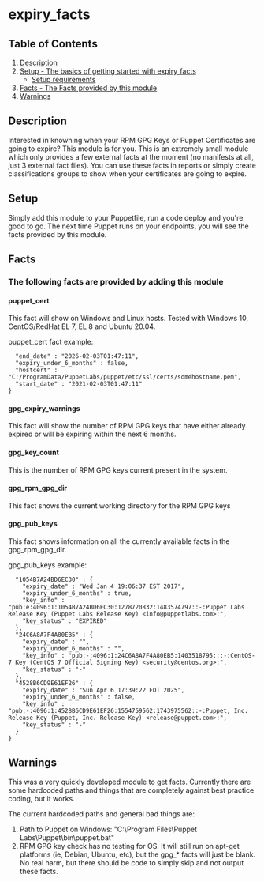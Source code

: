 # expiry_facts

## Table of Contents

1. [Description](#description)
1. [Setup - The basics of getting started with expiry_facts](#setup)
   - [Setup requirements](#setup-requirements)
1. [Facts - The Facts provided by this module](#Facts)
1. [Warnings](#Warnings)

## Description

Interested in knowning when your RPM GPG Keys or Puppet Certificates are going to expire? This module is for you.
This is an extremely small module which only provides a few external facts at the moment (no manifests at all, just 3 external fact files).
You can use these facts in reports or simply create classifications groups to show when your certificates are going to expire.

## Setup

Simply add this module to your Puppetfile, run a code deploy and you're good to go. The next time Puppet runs on your endpoints, you will see the facts provided by this module.

## Facts

### The following facts are provided by adding this module

#### puppet_cert

This fact will show on Windows and Linux hosts.
Tested with Windows 10, CentOS/RedHat EL 7, EL 8 and Ubuntu 20.04.

puppet_cert fact example:

```{
  "end_date" : "2026-02-03T01:47:11",
  "expiry_under_6_months" : false,
  "hostcert" : "C:/ProgramData/PuppetLabs/puppet/etc/ssl/certs/somehostname.pem",
  "start_date" : "2021-02-03T01:47:11"
}
```

#### gpg_expiry_warnings

This fact will show the number of RPM GPG keys that have either already expired or will be expiring within the next 6 months.

#### gpg_key_count

This is the number of RPM GPG keys current present in the system.

#### gpg_rpm_gpg_dir

This fact shows the current working directory for the RPM GPG keys

#### gpg_pub_keys

This fact shows information on all the currently available facts in the gpg_rpm_gpg_dir.

gpg_pub_keys example:

```{
  "1054B7A24BD6EC30" : {
    "expiry_date" : "Wed Jan 4 19:06:37 EST 2017",
    "expiry_under_6_months" : true,
    "key_info" : "pub:e:4096:1:1054B7A24BD6EC30:1278720832:1483574797::-:Puppet Labs Release Key (Puppet Labs Release Key) <info@puppetlabs.com>:",
    "key_status" : "EXPIRED"
  },
  "24C6A8A7F4A80EB5" : {
    "expiry_date" : "",
    "expiry_under_6_months" : "",
    "key_info" : "pub:-:4096:1:24C6A8A7F4A80EB5:1403518795:::-:CentOS-7 Key (CentOS 7 Official Signing Key) <security@centos.org>:",
    "key_status" : "-"
  },
  "4528B6CD9E61EF26" : {
    "expiry_date" : "Sun Apr 6 17:39:22 EDT 2025",
    "expiry_under_6_months" : false,
    "key_info" : "pub:-:4096:1:4528B6CD9E61EF26:1554759562:1743975562::-:Puppet, Inc. Release Key (Puppet, Inc. Release Key) <release@puppet.com>:",
    "key_status" : "-"
  }
}
```

## Warnings

This was a very quickly developed module to get facts. Currently there are some hardcoded paths and things that are completely against best practice coding, but it works.

The current hardcoded paths and general bad things are:

1. Path to Puppet on Windows: "C:\Program Files\Puppet Labs\Puppet\bin\puppet.bat"
1. RPM GPG key check has no testing for OS. It will still run on apt-get platforms (ie, Debian, Ubuntu, etc), but the gpg\_\* facts will just be blank. No real harm, but there should be code to simply skip and not output these facts.
